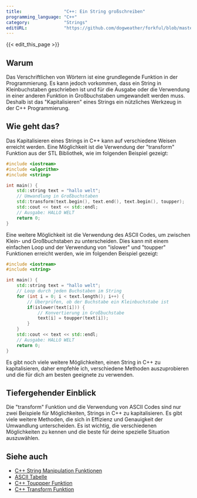 ```yaml
---
title:                "C++: Ein String großschreiben"
programming_language: "C++"
category:             "Strings"
editURL:              "https://github.com/dogweather/forkful/blob/master/content/de/cpp/capitalizing-a-string.md"
---
```


{{< edit_this_page >}}

## Warum

Das Verschriftlichen von Wörtern ist eine grundlegende Funktion in der Programmierung. Es kann jedoch vorkommen, dass ein String in Kleinbuchstaben geschrieben ist und für die Ausgabe oder die Verwendung in einer anderen Funktion in Großbuchstaben umgewandelt werden muss. Deshalb ist das "Kapitalisieren" eines Strings ein nützliches Werkzeug in der C++ Programmierung.

## Wie geht das?

Das Kapitalisieren eines Strings in C++ kann auf verschiedene Weisen erreicht werden. Eine Möglichkeit ist die Verwendung der "transform" Funktion aus der STL Bibliothek, wie im folgenden Beispiel gezeigt:

```C++
#include <iostream>
#include <algorithm>
#include <string>

int main() {
    std::string text = "hallo welt";
    // Umwandlung in Großbuchstaben
    std::transform(text.begin(), text.end(), text.begin(), toupper);
    std::cout << text << std::endl;
    // Ausgabe: HALLO WELT
    return 0;
}
```

Eine weitere Möglichkeit ist die Verwendung des ASCII Codes, um zwischen Klein- und Großbuchstaben zu unterscheiden. Dies kann mit einem einfachen Loop und der Verwendung von "islower" und "toupper" Funktionen erreicht werden, wie im folgenden Beispiel gezeigt:

```C++
#include <iostream>
#include <string>

int main() {
    std::string text = "hallo welt";
    // Loop durch jeden Buchstaben im String
    for (int i = 0; i < text.length(); i++) {
        // Überprüfen, ob der Buchstabe ein Kleinbuchstabe ist
        if(islower(text[i])) {
            // Konvertierung in Großbuchstabe
            text[i] = toupper(text[i]);
        }
    }
    std::cout << text << std::endl;
    // Ausgabe: HALLO WELT
    return 0;
}
```

Es gibt noch viele weitere Möglichkeiten, einen String in C++ zu kapitalisieren, daher empfehle ich, verschiedene Methoden auszuprobieren und die für dich am besten geeignete zu verwenden.

## Tiefergehender Einblick

Die "transform" Funktion und die Verwendung von ASCII Codes sind nur zwei Beispiele für Möglichkeiten, Strings in C++ zu kapitalisieren. Es gibt viele weitere Methoden, die sich in Effizienz und Genauigkeit der Umwandlung unterscheiden. Es ist wichtig, die verschiedenen Möglichkeiten zu kennen und die beste für deine spezielle Situation auszuwählen.

## Siehe auch

- [C++ String Manipulation Funktionen](http://www.cplusplus.com/reference/string/string/)
- [ASCII Tabelle](http://www.asciitable.com/)
- [C++ Touppper Funktion](http://www.cplusplus.com/reference/cctype/toupper/)
- [C++ Transform Funktion](http://www.cplusplus.com/reference/algorithm/transform/)